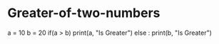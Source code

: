 # Greater-of-two-numbers
a = 10 b = 20 
if(a > b) 
print(a, "Is Greater") 
else : print(b, "Is Greater")
